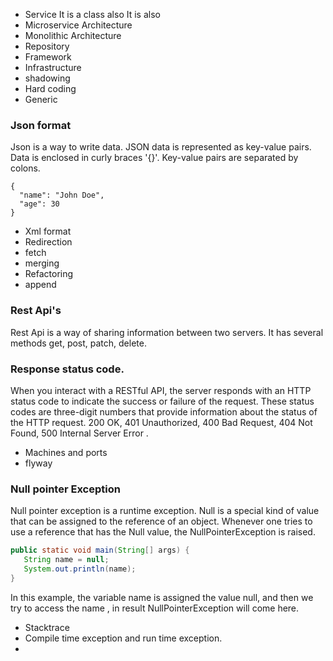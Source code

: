 * Service  It is a class also It is also
* Microservice Architecture
* Monolithic Architecture
* Repository
* Framework
* Infrastructure
* shadowing
* Hard coding
* Generic
### Json format

Json is a way to write data. JSON data is represented as key-value pairs. 
Data is enclosed in curly braces '{}'. Key-value pairs are separated by colons.

```
{
  "name": "John Doe",
  "age": 30
}

```
* Xml format
* Redirection
* fetch
* merging
* Refactoring
* append
### Rest Api's 

Rest Api is a way of sharing information between two servers.
It has  several methods get, post, patch, delete.

### Response status code.

When you interact with a RESTful API, the server responds with an HTTP status code to indicate the success or failure of the request.
 These status codes are three-digit numbers that provide information about the status of the HTTP request.
 200 OK, 401 Unauthorized, 400 Bad Request, 404 Not Found, 500 Internal Server Error .

* Machines and ports
* flyway
### Null pointer Exception

 Null pointer exception is a runtime exception. Null is a special kind of value that can be assigned to the reference of an object. Whenever one tries to use a reference that has the Null value, the NullPointerException is raised.

 ```java
public static void main(String[] args) {
    String name = null;
    System.out.println(name);
}
```
In this example, the variable name is assigned the value null, and then we try to access the name , in result NullPointerException will come here. 


* Stacktrace
* Compile time exception and run time exception.
* 

